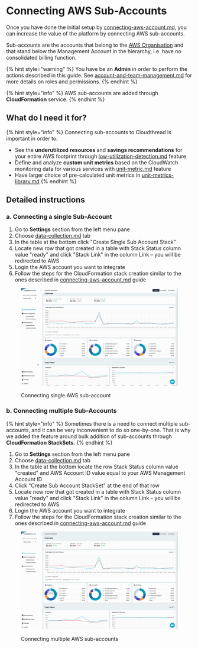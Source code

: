 # Connecting AWS Sub-Accounts

Once you have done the initial setup by [connecting-aws-account.md](connecting-aws-account.md "mention"), you can increase the value of the platform by connecting AWS sub-accounts.

Sub-accounts are the accounts that belong to the [AWS Organisation](https://docs.aws.amazon.com/organizations/latest/userguide/orgs\_introduction.html) and that stand below the Management Account in the hierarchy, i.e. have no consolidated billing function.

{% hint style="warning" %}
You have be an **Admin** in order to perform the actions described in this guide. See [account-and-team-management.md](../fundamentals/settings/account-and-team-management.md "mention") for more details on roles and permissions.
{% endhint %}

{% hint style="info" %}
AWS sub-accounts are added through **CloudFormation** service.
{% endhint %}

## What do I need it for? <a href="#what-do-i-need-it-for" id="what-do-i-need-it-for"></a>

{% hint style="info" %}
Connecting sub-accounts to Cloudthread is important in order to:

* See the **underutilized** **resources** and **savings recommendations** for your entire AWS footprint through [low-utilization-detection.md](../fundamentals/cost-transparency/low-utilization-detection.md "mention") feature
* Define and analyze **custom unit metrics** based on the CloudWatch monitoring data for various services with [unit-metric.md](../fundamentals/unit-metrics/unit-metric.md "mention") feature
* Have larger choice of pre-calculated unit metrics in [unit-metrics-library.md](../fundamentals/unit-metrics/unit-metrics-library.md "mention")
{% endhint %}

## Detailed instructions <a href="#detailed-instructions" id="detailed-instructions"></a>

### a. Connecting a single Sub-Account

1. Go to **Settings** section from the left menu pane
2. Choose [data-collection.md](../fundamentals/settings/data-collection.md "mention") tab
3. In the table at the bottom click "Create Single Sub Account Stack"
4. Locate new row that got created in a table with Stack Status column value "ready" and click "Stack Link" in the column Link – you will be redirected to AWS
5. Login the AWS account you want to integrate
6. Follow the steps for the CloudFormation stack creation similar to the ones described in [connecting-aws-account.md](connecting-aws-account.md "mention") guide

<figure><img src="../.gitbook/assets/connecting-sub-account-1-single.gif" alt=""><figcaption><p>Connecting single AWS sub-account</p></figcaption></figure>

### b. Connecting multiple Sub-Accounts

{% hint style="info" %}
Sometimes there is a need to connect multiple sub-accounts, and it can be very inconvenient to do so one-by-one. That is why we added the feature around bulk addition of sub-accounts through **CloudFormation StackSets.**
{% endhint %}

1. Go to **Settings** section from the left menu pane
2. Choose [data-collection.md](../fundamentals/settings/data-collection.md "mention") tab
3. In the table at the bottom locate the row Stack Status column value "created" and AWS Account ID value equal to your AWS Management Account ID
4. Click "Create Sub Account StackSet" at the end of that row
5. Locate new row that got created in a table with Stack Status column value "ready" and click "Stack Link" in the column Link – you will be redirected to AWS
6. Login the AWS account you want to integrate
7. Follow the steps for the CloudFormation stack creation similar to the ones described in [connecting-aws-account.md](connecting-aws-account.md "mention") guide

<figure><img src="../.gitbook/assets/connecting-sub-account-2-multi.gif" alt=""><figcaption><p>Connecting multiple AWS sub-accounts</p></figcaption></figure>

